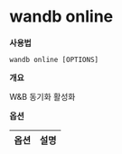 # wandb online

**사용법**

`wandb online [OPTIONS]`

**개요**

W&B 동기화 활성화

**옵션**

| **옵션** | **설명** |
| :--- | :--- |